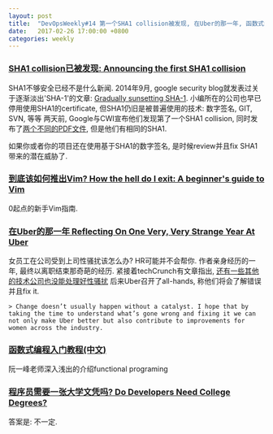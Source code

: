 ```yaml
---
layout: post
title:  "DevOpsWeekly#14 第一个SHA1 collision被发现, 在Uber的那一年, 函数式编程入门, 程序员需要大学文凭吗?"
date:   2017-02-26 17:00:00 +0800
categories: weekly
---
```


### [**SHA1 collision已被发现: Announcing the first SHA1 collision**](https://security.googleblog.com/2017/02/announcing-first-sha1-collision.html)

SHA1不够安全已经不是什么新闻. 2014年9月, google security blog就发表过关于逐渐淡出'SHA-1'的文章: [Gradually sunsetting SHA-1](https://security.googleblog.com/2014/09/gradually-sunsetting-sha-1.html). 
    小编所在的公司也早已停用使用SHA1的certificate, 但SHA1仍旧是被普遍使用的技术: 数字签名, GIT, SVN, 等等
    两天前, Google与CWI宣布他们发现第了一个SHA1 collision, 同时发布了[两个不同的PDF文件](https://shattered.it/), 但是他们有相同的SHA1.

如果你或者你的项目还在使用基于SHA1的数字签名, 是时候review并且fix SHA1带来的潜在威胁了. 


### [**到底该如何推出Vim? How the hell do I exit: A beginner's guide to Vim**](https://getintodevops.com/blog/how-the-hell-do-i-exit-a-beginners-guide-to-vim)

0起点的新手Vim指南. 


### [**在Uber的那一年 Reflecting On One Very, Very Strange Year At Uber**](https://www.susanjfowler.com/blog/2017/2/19/reflecting-on-one-very-strange-year-at-uber)

女员工在公司受到上司性骚扰该怎么办? HR可能并不会帮你. 作者亲身经历的一年, 最终以离职结束那奇葩的经历. 紧接着techCrunch有文章指出, [还有一些其他的技术公司也没能处理好性骚扰](https://techcrunch.com/2017/02/20/uber-is-not-the-only-tech-company-that-mishandles-sexual-harassment-claims/?ncid=rss)
    后来Uber召开了all-hands, 称他们将会了解错误并且fix it. 
    
    > Change doesn’t usually happen without a catalyst. I hope that by taking the time to understand what’s gone wrong and fixing it we can not only make Uber better but also contribute to improvements for women across the industry.


### [**函数式编程入门教程**(中文)](http://www.ruanyifeng.com/blog/2017/02/fp-tutorial.html)

阮一峰老师深入浅出的介绍functional programing


### [**程序员需要一张大学文凭吗? Do Developers Need College Degrees?**](http://www.stackoverflow.blog/code-for-a-living/do-developers-need-college-degrees)

答案是: 不一定. 
